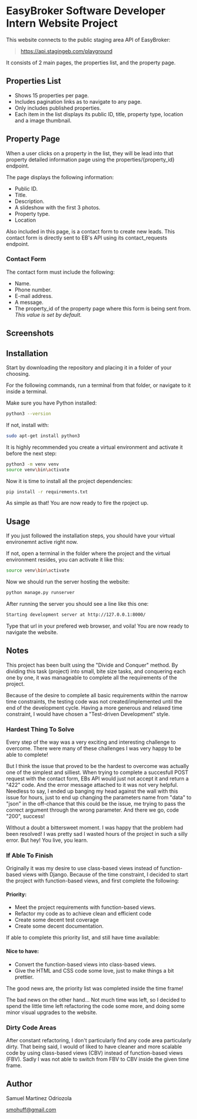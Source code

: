 # EasyBroker Software Developer Intern Website Project

This website connects to the public staging area API of EasyBroker:

> https://api.stagingeb.com/playground

It consists of 2 main pages, the properties list, and the property page.

## Properties List

- Shows 15 properties per page.
- Includes pagination links as to navigate to any page.
- Only includes published properties.
- Each item in the list displays its public ID, title, property type, location and a image thumbnail.

## Property Page

When a user clicks on a property in the list, they will be lead into that property detailed information page using the properties/{property_id} endpoint.

The page displays the following information:

- Public ID.
- Title.
- Description.
- A slideshow with the first 3 photos.
- Property type.
- Location

Also included in this page, is a contact form to create new leads. This contact form is directly sent to EB's API using its contact_requests endpoint.

### Contact Form

The contact form must include the following:

- Name.
- Phone number.
- E-mail address.
- A message.
- The property_id of the property page where this form is being sent from. *This value is set by default.*

## Screenshots



## Installation

Start by downloading the repository and placing it in a folder of your choosing. 

For the following commands, run a terminal from that folder, or navigate to it inside a terminal.

Make sure you have Python installed:

```bash
python3 --version
```

If not, install with:

```bash
sudo apt-get install python3
```

It is highly recommended you create a virtual environment and activate it before the next step:

```bash
python3 -m venv venv
source venv\bin\activate
```
Now it is time to install all the project dependencies:

```bash
pip install -r requirements.txt
```

As simple as that! You are now ready to fire the rpoject up.

## Usage

If you just followed the installation steps, you should have your virtual environemnt active right now.

If not, open a terminal in the folder where the project and the virtual environment resides, you can activate it like this:

```bash
source venv\bin\activate
```
Now we should run the server hosting the website:

```bash
python manage.py runserver
```

After running the server you should see a line like this one:

```bash
Starting development server at http://127.0.0.1:8000/
```

Type that url in your prefered web browser, and voila! You are now ready to navigate the website.

## Notes

This project has been built using the "Divide and Conquer" method. By dividing this task (project) into small, bite size tasks, and conquering each one by one, it was manageable to complete all the requirements of the project.

Because of the desire to complete all basic requirements within the narrow time constraints, the testing code was not created/implemented until the end of the development cycle. Having a more generous and relaxed time constraint, I would have chosen a "Test-driven Development" style.

### Hardest Thing To Solve

Every step of the way was a very exciting and interesting challenge to overcome. There were many of these challenges I was very happy to be able to complete!

But I think the issue that proved to be the hardest to overcome was actually one of the simplest and silliest. When trying to complete a succesfull POST request with the contact form, EBs API would just not accept it and return a "422" code. And the error message attached to it was not very helpful. Needless to say, I ended up banging my head against the wall with this issue for hours, just to end up changing the parameters name from "data" to "json" in the off-chance that this could be the issue, me trying to pass the correct argument through the wrong parameter. And there we go, code "200", success!

Without a doubt a bittersweet moment. I was happy that the problem had been resolved! I was pretty sad I wasted hours of the project in such a silly error. But hey! You live, you learn.

### If Able To Finish

Originally it was my desire to use class-based views instead of function-based views with Django. Because of the time constraint, I decided to start the project with function-based views, and first complete the following:

#### Priority:

- Meet the project requirements with function-based views.
- Refactor my code as to achieve clean and efficient code
- Create some decent test coverage
- Create some decent documentation.

If able to complete this priority list, and still have time available:

#### Nice to have:

- Convert the function-based views into class-based views.
- Give the HTML and CSS code some love, just to make things a bit prettier.

The good news are, the priority list was completed inside the time frame!

The bad news on the other hand... Not much time was left, so I decided to spend the little time left refactoring the code some more, and doing some minor visual upgrades to the website.

### Dirty Code Areas

After constant refactoring, I don't particularly find any code area particularly dirty. That being said, I would of liked to have cleaner and more scalable code by using class-based views (CBV) instead of function-based views (FBV). Sadly I was not able to switch from FBV to CBV inside the given time frame.

## Author

Samuel Martinez Odriozola

smohuff@gmail.com